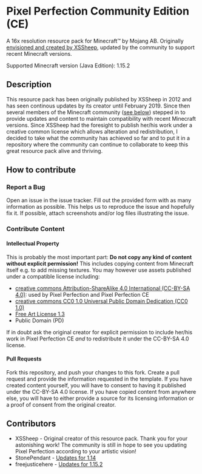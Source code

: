 # Pixel Perfection Community Edition (CE)

A 16x resolution resource pack for Minecraft™ by Mojang AB. Originally [envisioned and created by XSSheep](https://www.minecraftforum.net/forums/mapping-and-modding-java-edition/resource-packs/1242533-pixel-perfection-now-with-polar-bears-1-11), updated by the community to support recent Minecraft versions.

Supported Minecraft version (Java Edition): 1.15.2

## Description

This resource pack has been originally published by XSSheep in 2012 and has seen continous updates by its creator until February 2019. Since then several members of the Minecraft community ([see below](#contributors)) stepped in to provide updates and content to maintain compatibility with recent Minecraft versions. Since XSSheep had the foresight to publish her/his work under a creative common license which allows alteration and redistribution, I decided to take what the community has achieved so far and to put it in a repository where the community can continue to collaborate to keep this great resource pack alive and thriving.

## How to contribute

### Report a Bug

Open an issue in the issue tracker. Fill out the provided form with as many information as possible. This helps us to reproduce the issue and hopefully fix it. If possible, attach screenshots and/or log files illustrating the issue.

### Contribute Content

#### Intellectual Property

This is probably the most important part: **Do not copy any kind of content without explicit permission!** This includes copying content from Minecraft itself e.g. to add missing textures. You may however use assets published under a compatible license including:

* [creative commons Attribution-ShareAlike 4.0 International (CC-BY-SA 4.0)](https://creativecommons.org/licenses/by-sa/4.0/deed.en): used by Pixel Perfection and Pixel Perfection CE
* [creative commons CC0 1.0 Universal Public Domain Dedication (CC0 1.0)](https://creativecommons.org/publicdomain/zero/1.0/deed.en)
* [Free Art License 1.3](http://artlibre.org/licence/lal/en/)
* Public Domain (PD)

If in doubt ask the original creator for explicit permission to include her/his work in Pixel Perfection CE *and* to redistribute it under the CC-BY-SA 4.0 license.

#### Pull Requests

Fork this repository, and push your changes to this fork. Create a pull request and provide the information requested in the template. If you have created content yourself, you will have to consent to having it published under the CC-BY-SA 4.0 license. If you have copied content from anywhere else, you will have to either provide a source for its licensing information or a proof of consent from the original creator.

## Contributors

* XSSheep - Original creator of this resource pack. Thank you for your astonishing work! The community is still in hope to see you updating Pixel Perfection according to your artistic vision!
* StonePendant - [Updates for 1.14](https://www.minecraftforum.net/forums/mapping-and-modding-java-edition/resource-packs/1242533-pixel-perfection-now-with-polar-bears-1-11?comment=2258)
* freejusticehere - [Updates for 1.15.2](https://www.minecraftforum.net/forums/mapping-and-modding-java-edition/resource-packs/1242533-pixel-perfection-now-with-polar-bears-1-11?comment=2264)